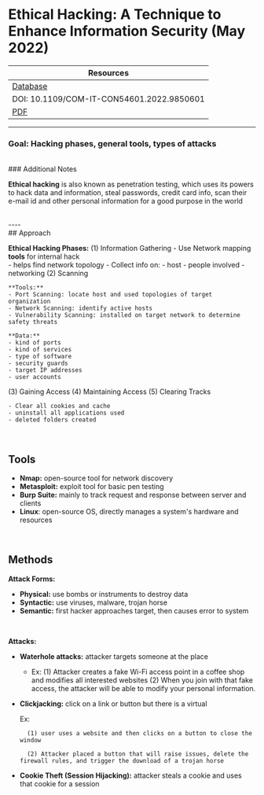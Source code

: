 # Ethical Hacking: A Technique to Enhance Information Security (May 2022)
 
| Resources	|
|----------|
| [Database](https://doi.org/10.1109/COM-IT-CON54601.2022.9850601) |
| DOI: 10.1109/COM-IT-CON54601.2022.9850601 |
| [PDF](https://ieeexplore-ieee-org.ezproxy.semo.edu:2443/stamp/stamp.jsp?tp=&arnumber=9850601) 	|

----

### Goal: Hacking phases, general tools, types of attacks


<br>
### Additional Notes

**Ethical hacking** is also known as penetration testing, which uses its powers to hack data and information, steal passwords, credit card info, scan their e-mail id and other personal information for a good purpose in the world 

<br>
----

<br>
<a id="approach"></a>
## Approach

**Ethical Hacking Phases:**
(1) Information Gathering
	- Use Network mapping **tools** for internal hack	
		- helps find network topology
	- Collect info on:
		- host
		- people involved
		- networking
(2) Scanning

	**Tools:**
	- Port Scanning: locate host and used topologies of target organization
	- Network Scanning: identify active hosts
	- Vulnerability Scanning: installed on target network to determine safety threats
	
	**Data:**
	- kind of ports
	- kind of services
	- type of software
	- security guards
	- target IP addresses
	- user accounts
	
(3) Gaining Access
(4) Maintaining Access
(5) Clearing Tracks
	
	- Clear all cookies and cache
	- uninstall all applications used
	- deleted folders created
	
<br>

<a id="tools"></a>
## Tools
- **Nmap:** open-source tool for network discovery
- **Metasploit:** exploit tool for basic pen testing
- **Burp Suite:** mainly to track request and response between server and clients
- **Linux**: open-source OS, directly manages a system's hardware and resources

<br>

<a id="methods"></a>
## Methods

**Attack Forms:**
- **Physical:** use bombs or instruments to destroy data
- **Syntactic:** use viruses, malware, trojan horse
- **Semantic:** first hacker approaches target, then causes error to system

<br>

**Attacks:**
- **Waterhole attacks:** attacker targets someone at the place
	- Ex: 
		(1) Attacker creates a fake Wi-Fi access point in a coffee shop and modifies all interested websites
		(2) When you join with that fake access, the attacker will be able to modify your personal information.
- **Clickjacking:** click on a link or button but there is a virtual

	Ex: 
	
		(1) user uses a website and then clicks on a button to close the window
		
		(2) Attacker placed a button that will raise issues, delete the firewall rules, and trigger the download of a trojan horse
- **Cookie Theft (Session Hijacking):** attacker steals a cookie and uses that cookie for a session


<br> 

	
